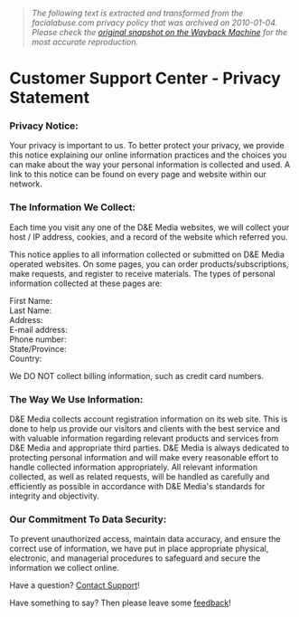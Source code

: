 > *The following text is extracted and transformed from the facialabuse.com privacy policy that was archived on 2010-01-04. Please check the [original snapshot on the Wayback Machine](https://web.archive.org/web/20100104211311id_/http%3A//support.adultdoorway.com/privacy.php) for the most accurate reproduction.*

# Customer Support Center - Privacy Statement

### Privacy Notice:

Your privacy is important to us. To better protect your privacy, we provide this notice explaining our online information practices and the choices you can make about the way your personal information is collected and used. A link to this notice can be found on every page and website within our network. 

### The Information We Collect:

Each time you visit any one of the D&E Media websites, we will collect your host / IP address, cookies, and a record of the website which referred you. 

This notice applies to all information collected or submitted on D&E Media operated websites. On some pages, you can order products/subscriptions, make requests, and register to receive materials. The types of personal information collected at these pages are:

First Name:  
Last Name:  
Address:  
E-mail address:  
Phone number:  
State/Province:  
Country:

We DO NOT collect billing information, such as credit card numbers.

### The Way We Use Information:

D&E Media collects account registration information on its web site. This is done to help us provide our visitors and clients with the best service and with valuable information regarding relevant products and services from D&E Media and appropriate third parties. D&E Media is always dedicated to protecting personal information and will make every reasonable effort to handle collected information appropriately. All relevant information collected, as well as related requests, will be handled as carefully and efficiently as possible in accordance with D&E Media's standards for integrity and objectivity. 

### Our Commitment To Data Security:

To prevent unauthorized access, maintain data accuracy, and ensure the correct use of information, we have put in place appropriate physical, electronic, and managerial procedures to safeguard and secure the information we collect online. 

Have a question? [Contact Support](https://web.archive.org/web/20100104211311id_/http%3A//support.adultdoorway.com/contact-support.php)!

Have something to say? Then please leave some [feedback](https://web.archive.org/web/20100104211311id_/http%3A//support.adultdoorway.com/feedback.php)!
